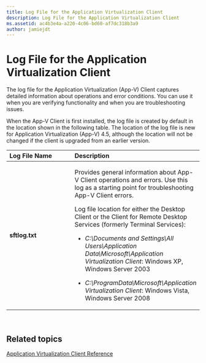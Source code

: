 ```yaml
---
title: Log File for the Application Virtualization Client
description: Log File for the Application Virtualization Client
ms.assetid: ac4b3e4a-a220-4c06-bd60-af7dc318b3a9
author: jamiejdt
---
```


# Log File for the Application Virtualization Client


The log file for the Application Virtualization (App-V) Client captures detailed information about operations and error conditions. You can use it when you are verifying functionality and when you are troubleshooting issues.

When the App-V Client is first installed, the log file is created by default in the location shown in the following table. The location of the log file is new for Application Virtualization (App-V) 4.5, although the location will not be changed if the client is upgraded from an earlier version.

<table>
<colgroup>
<col width="50%" />
<col width="50%" />
</colgroup>
<thead>
<tr class="header">
<th align="left">Log File Name</th>
<th align="left">Description</th>
</tr>
</thead>
<tbody>
<tr class="odd">
<td align="left"><p><strong>sftlog.txt</strong></p></td>
<td align="left"><p>Provides general information about App-V Client operations and errors. Use this log as a starting point for troubleshooting App-V Client errors.</p>
<p>Log file location for either the Desktop Client or the Client for Remote Desktop Services (formerly Terminal Services):</p>
<ul>
<li><p><em>C:\Documents and Settings\All Users\Application Data\Microsoft\Application Virtualization Client</em>: Windows XP, Windows Server 2003</p></li>
<li><p><em>C:\ProgramData\Microsoft\Application Virtualization Client</em>: Windows Vista, Windows Server 2008</p></li>
</ul></td>
</tr>
</tbody>
</table>

 

## Related topics


[Application Virtualization Client Reference](application-virtualization-client-reference.md)

 

 





